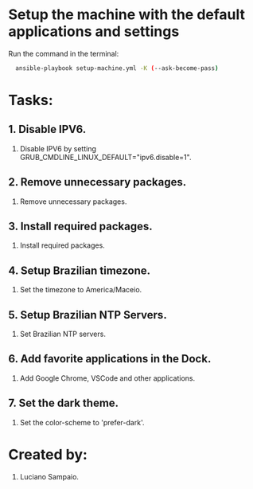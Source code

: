 # Setup the machine with the default applications and settings

Run the command in the terminal:
```bash
  ansible-playbook setup-machine.yml -K (--ask-become-pass)
```

# Tasks:

## 1. Disable IPV6.
  1. Disable IPV6 by setting GRUB_CMDLINE_LINUX_DEFAULT="ipv6.disable=1".

## 2. Remove unnecessary packages.
  1. Remove unnecessary packages.

## 3. Install required packages.
  1. Install required packages.

## 4. Setup Brazilian timezone.
  1. Set the timezone to America/Maceio.

## 5. Setup Brazilian NTP Servers.
  1. Set Brazilian NTP servers.

## 6. Add favorite applications in the Dock.
  1. Add Google Chrome, VSCode and other applications.

## 7. Set the dark theme.
  1. Set the color-scheme to 'prefer-dark'.

# Created by: 

1. Luciano Sampaio.